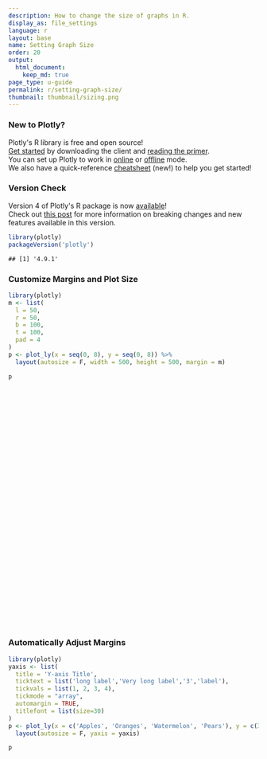 ```yaml
---
description: How to change the size of graphs in R.
display_as: file_settings
language: r
layout: base
name: Setting Graph Size
order: 20
output:
  html_document:
    keep_md: true
page_type: u-guide
permalink: r/setting-graph-size/
thumbnail: thumbnail/sizing.png
---
```



### New to Plotly?

Plotly's R library is free and open source!<br>
[Get started](https://plot.ly/r/getting-started/) by downloading the client and [reading the primer](https://plot.ly/r/getting-started/).<br>
You can set up Plotly to work in [online](https://plot.ly/r/getting-started/#hosting-graphs-in-your-online-plotly-account) or [offline](https://plot.ly/r/offline/) mode.<br>
We also have a quick-reference [cheatsheet](https://images.plot.ly/plotly-documentation/images/r_cheat_sheet.pdf) (new!) to help you get started!

### Version Check

Version 4 of Plotly's R package is now [available](https://plot.ly/r/getting-started/#installation)!<br>
Check out [this post](http://moderndata.plot.ly/upgrading-to-plotly-4-0-and-above/) for more information on breaking changes and new features available in this version.

```r
library(plotly)
packageVersion('plotly')
```

```
## [1] '4.9.1'
```

### Customize Margins and Plot Size

```r
library(plotly)
m <- list(
  l = 50,
  r = 50,
  b = 100,
  t = 100,
  pad = 4
)
p <- plot_ly(x = seq(0, 8), y = seq(0, 8)) %>%
  layout(autosize = F, width = 500, height = 500, margin = m)

p
```

<div id="htmlwidget-3b61a82c2cca4c79780a" style="width:672px;height:480px;" class="plotly html-widget"></div>
<script type="application/json" data-for="htmlwidget-3b61a82c2cca4c79780a">{"x":{"visdat":{"1c0d4c3852f7":["function () ","plotlyVisDat"]},"cur_data":"1c0d4c3852f7","attrs":{"1c0d4c3852f7":{"x":[0,1,2,3,4,5,6,7,8],"y":[0,1,2,3,4,5,6,7,8],"alpha_stroke":1,"sizes":[10,100],"spans":[1,20]}},"layout":{"width":500,"height":500,"margin":{"b":100,"l":50,"t":100,"r":50,"pad":4},"autosize":false,"xaxis":{"domain":[0,1],"automargin":true,"title":[]},"yaxis":{"domain":[0,1],"automargin":true,"title":[]},"hovermode":"closest","showlegend":false},"source":"A","config":{"showSendToCloud":false},"data":[{"x":[0,1,2,3,4,5,6,7,8],"y":[0,1,2,3,4,5,6,7,8],"type":"scatter","mode":"markers","marker":{"color":"rgba(31,119,180,1)","line":{"color":"rgba(31,119,180,1)"}},"error_y":{"color":"rgba(31,119,180,1)"},"error_x":{"color":"rgba(31,119,180,1)"},"line":{"color":"rgba(31,119,180,1)"},"xaxis":"x","yaxis":"y","frame":null}],"highlight":{"on":"plotly_click","persistent":false,"dynamic":false,"selectize":false,"opacityDim":0.2,"selected":{"opacity":1},"debounce":0},"shinyEvents":["plotly_hover","plotly_click","plotly_selected","plotly_relayout","plotly_brushed","plotly_brushing","plotly_clickannotation","plotly_doubleclick","plotly_deselect","plotly_afterplot","plotly_sunburstclick"],"base_url":"https://plot.ly"},"evals":[],"jsHooks":[]}</script>

### Automatically Adjust Margins

```r
library(plotly)
yaxis <- list(
  title = 'Y-axis Title',
  ticktext = list('long label','Very long label','3','label'),
  tickvals = list(1, 2, 3, 4),
  tickmode = "array",
  automargin = TRUE,
  titlefont = list(size=30)
)
p <- plot_ly(x = c('Apples', 'Oranges', 'Watermelon', 'Pears'), y = c(3, 1, 2, 4), width = 500, height = 500, type = 'bar') %>%
  layout(autosize = F, yaxis = yaxis)

p
```

<div id="htmlwidget-836749b00627d56ecc28" style="width:500px;height:500px;" class="plotly html-widget"></div>
<script type="application/json" data-for="htmlwidget-836749b00627d56ecc28">{"x":{"visdat":{"1c0d42fe4266":["function () ","plotlyVisDat"]},"cur_data":"1c0d42fe4266","attrs":{"1c0d42fe4266":{"x":["Apples","Oranges","Watermelon","Pears"],"y":[3,1,2,4],"alpha_stroke":1,"sizes":[10,100],"spans":[1,20],"type":"bar"}},"layout":{"width":500,"height":500,"margin":{"b":40,"l":60,"t":25,"r":10},"autosize":false,"yaxis":{"domain":[0,1],"automargin":true,"title":"Y-axis Title","ticktext":["long label","Very long label","3","label"],"tickvals":[1,2,3,4],"tickmode":"array","titlefont":{"size":30}},"xaxis":{"domain":[0,1],"automargin":true,"title":[],"type":"category","categoryorder":"array","categoryarray":["Apples","Oranges","Pears","Watermelon"]},"hovermode":"closest","showlegend":false},"source":"A","config":{"showSendToCloud":false},"data":[{"x":["Apples","Oranges","Watermelon","Pears"],"y":[3,1,2,4],"type":"bar","marker":{"color":"rgba(31,119,180,1)","line":{"color":"rgba(31,119,180,1)"}},"error_y":{"color":"rgba(31,119,180,1)"},"error_x":{"color":"rgba(31,119,180,1)"},"xaxis":"x","yaxis":"y","frame":null}],"highlight":{"on":"plotly_click","persistent":false,"dynamic":false,"selectize":false,"opacityDim":0.2,"selected":{"opacity":1},"debounce":0},"shinyEvents":["plotly_hover","plotly_click","plotly_selected","plotly_relayout","plotly_brushed","plotly_brushing","plotly_clickannotation","plotly_doubleclick","plotly_deselect","plotly_afterplot","plotly_sunburstclick"],"base_url":"https://plot.ly"},"evals":[],"jsHooks":[]}</script>
